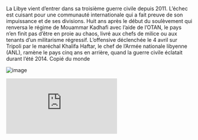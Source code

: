La Libye vient d’entrer dans sa troisième guerre civile depuis 2011. L’échec est cuisant pour une communauté internationale qui a fait preuve de son impuissance et de ses divisions. Huit ans après le début du soulèvement qui renversa le régime de Mouammar Kadhafi avec l’aide de l’OTAN, le pays n’en finit pas d’être en proie au chaos, livré aux chefs de milice ou aux tenants d’un militarisme régressif. L’offensive déclenchée le 4 avril sur Tripoli par le maréchal Khalifa Haftar, le chef de l’Armée nationale libyenne (ANL), ramène le pays cinq ans en arrière, quand la guerre civile éclatait durant l’été 2014.
Copié du monde

![image](https://proxy.duckduckgo.com/iu/?u=http%3A%2F%2Fscd.rfi.fr%2Fsites%2Ffilesrfi%2Fimagecache%2Frfi_large_600_338%2Fsites%2Fimages.rfi.fr%2Ffiles%2Faef_image%2F2011-03-07T164650Z_254182855_GM1E73802AZ01_RTRMADP_3_LIBYA-PORTS_0_0.JPG&f=1)

![le_monde](https://www.lemonde.fr/idees/article/2019/04/15/libye-l-echec-de-la-communaute-internationale_5450330_3232.html?xtmc=libye&xtcr=1)
